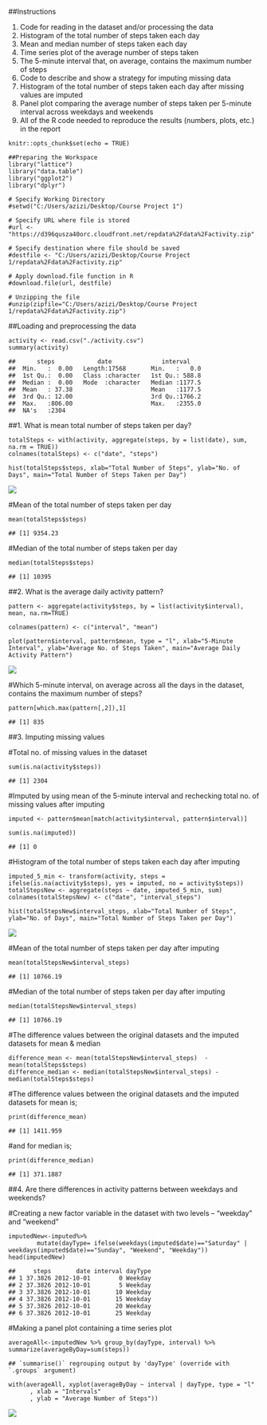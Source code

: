 \#\#Instructions

1.  Code for reading in the dataset and/or processing the data
2.  Histogram of the total number of steps taken each day
3.  Mean and median number of steps taken each day
4.  Time series plot of the average number of steps taken
5.  The 5-minute interval that, on average, contains the maximum number
    of steps
6.  Code to describe and show a strategy for imputing missing data
7.  Histogram of the total number of steps taken each day after missing
    values are imputed
8.  Panel plot comparing the average number of steps taken per 5-minute
    interval across weekdays and weekends
9.  All of the R code needed to reproduce the results (numbers, plots,
    etc.) in the report

<!-- -->

    knitr::opts_chunk$set(echo = TRUE)

    ##Preparing the Workspace
    library("lattice")
    library("data.table")
    library("ggplot2")
    library("dplyr")

    # Specify Working Directory
    #setwd("C:/Users/azizi/Desktop/Course Project 1")

    # Specify URL where file is stored
    #url <- "https://d396qusza40orc.cloudfront.net/repdata%2Fdata%2Factivity.zip"

    # Specify destination where file should be saved
    #destfile <- "C:/Users/azizi/Desktop/Course Project 1/repdata%2Fdata%2Factivity.zip"

    # Apply download.file function in R
    #download.file(url, destfile)

    # Unzipping the file
    #unzip(zipfile="C:/Users/azizi/Desktop/Course Project 1/repdata%2Fdata%2Factivity.zip")

\#\#Loading and preprocessing the data

    activity <- read.csv("./activity.csv")
    summary(activity)

    ##      steps            date              interval     
    ##  Min.   :  0.00   Length:17568       Min.   :   0.0  
    ##  1st Qu.:  0.00   Class :character   1st Qu.: 588.8  
    ##  Median :  0.00   Mode  :character   Median :1177.5  
    ##  Mean   : 37.38                      Mean   :1177.5  
    ##  3rd Qu.: 12.00                      3rd Qu.:1766.2  
    ##  Max.   :806.00                      Max.   :2355.0  
    ##  NA's   :2304

\#\#1. What is mean total number of steps taken per day?

    totalSteps <- with(activity, aggregate(steps, by = list(date), sum, na.rm = TRUE))
    colnames(totalSteps) <- c("date", "steps")

    hist(totalSteps$steps, xlab="Total Number of Steps", ylab="No. of Days", main="Total Number of Steps Taken per Day")

![](PA1_template_files/figure-markdown_strict/unnamed-chunk-3-1.png)

\#Mean of the total number of steps taken per day

    mean(totalSteps$steps)

    ## [1] 9354.23

\#Median of the total number of steps taken per day

    median(totalSteps$steps)

    ## [1] 10395

\#\#2. What is the average daily activity pattern?

    pattern <- aggregate(activity$steps, by = list(activity$interval), mean, na.rm=TRUE)

    colnames(pattern) <- c("interval", "mean")

    plot(pattern$interval, pattern$mean, type = "l", xlab="5-Minute Interval", ylab="Average No. of Steps Taken", main="Average Daily Activity Pattern")

![](PA1_template_files/figure-markdown_strict/unnamed-chunk-6-1.png)

\#Which 5-minute interval, on average across all the days in the
dataset, contains the maximum number of steps?

    pattern[which.max(pattern[,2]),1]

    ## [1] 835

\#\#3. Imputing missing values

\#Total no. of missing values in the dataset

    sum(is.na(activity$steps))

    ## [1] 2304

\#Imputed by using mean of the 5-minute interval and rechecking total
no. of missing values after imputing

    imputed <- pattern$mean[match(activity$interval, pattern$interval)]

    sum(is.na(imputed))

    ## [1] 0

\#Histogram of the total number of steps taken each day after imputing

    imputed_5_min <- transform(activity, steps = ifelse(is.na(activity$steps), yes = imputed, no = activity$steps))
    totalStepsNew <- aggregate(steps ~ date, imputed_5_min, sum)
    colnames(totalStepsNew) <- c("date", "interval_steps")

    hist(totalStepsNew$interval_steps, xlab="Total Number of Steps", ylab="No. of Days", main="Total Number of Steps Taken per Day")

![](PA1_template_files/figure-markdown_strict/unnamed-chunk-10-1.png)

\#Mean of the total number of steps taken per day after imputing

    mean(totalStepsNew$interval_steps)

    ## [1] 10766.19

\#Median of the total number of steps taken per day after imputing

    median(totalStepsNew$interval_steps)

    ## [1] 10766.19

\#The difference values between the original datasets and the imputed
datasets for mean & median

    difference_mean <- mean(totalStepsNew$interval_steps)  - mean(totalSteps$steps)
    difference_median <- median(totalStepsNew$interval_steps) - median(totalSteps$steps)

\#The difference values between the original datasets and the imputed
datasets for mean is;

    print(difference_mean)

    ## [1] 1411.959

\#and for median is;

    print(difference_median)

    ## [1] 371.1887

\#\#4. Are there differences in activity patterns between weekdays and
weekends?

\#Creating a new factor variable in the dataset with two levels –
“weekday” and “weekend”

    imputedNew<-imputed%>%
            mutate(dayType= ifelse(weekdays(imputed$date)=="Saturday" | weekdays(imputed$date)=="Sunday", "Weekend", "Weekday"))
    head(imputedNew)

    ##     steps       date interval dayType
    ## 1 37.3826 2012-10-01        0 Weekday
    ## 2 37.3826 2012-10-01        5 Weekday
    ## 3 37.3826 2012-10-01       10 Weekday
    ## 4 37.3826 2012-10-01       15 Weekday
    ## 5 37.3826 2012-10-01       20 Weekday
    ## 6 37.3826 2012-10-01       25 Weekday

\#Making a panel plot containing a time series plot

    averageAll<-imputedNew %>% group_by(dayType, interval) %>% summarize(averageByDay=sum(steps))

    ## `summarise()` regrouping output by 'dayType' (override with `.groups` argument)

    with(averageAll, xyplot(averageByDay ~ interval | dayType, type = "l"      
          , xlab = "Intervals"
          , ylab = "Average Number of Steps"))

![](PA1_template_files/figure-markdown_strict/unnamed-chunk-18-1.png)
